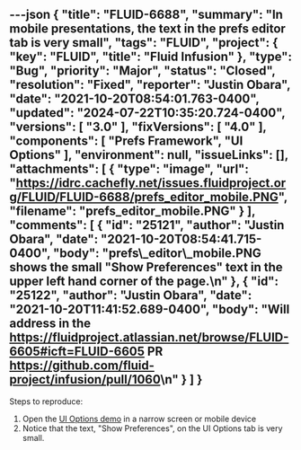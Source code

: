---json
{
  "title": "FLUID-6688",
  "summary": "In mobile presentations, the text in the prefs editor tab is very small",
  "tags": "FLUID",
  "project": {
    "key": "FLUID",
    "title": "Fluid Infusion"
  },
  "type": "Bug",
  "priority": "Major",
  "status": "Closed",
  "resolution": "Fixed",
  "reporter": "Justin Obara",
  "date": "2021-10-20T08:54:01.763-0400",
  "updated": "2024-07-22T10:35:20.724-0400",
  "versions": [
    "3.0"
  ],
  "fixVersions": [
    "4.0"
  ],
  "components": [
    "Prefs Framework",
    "UI Options"
  ],
  "environment": null,
  "issueLinks": [],
  "attachments": [
    {
      "type": "image",
      "url": "https://idrc.cachefly.net/issues.fluidproject.org/FLUID/FLUID-6688/prefs_editor_mobile.PNG",
      "filename": "prefs_editor_mobile.PNG"
    }
  ],
  "comments": [
    {
      "id": "25121",
      "author": "Justin Obara",
      "date": "2021-10-20T08:54:41.715-0400",
      "body": "prefs\\_editor\\_mobile.PNG shows the small \"Show Preferences\" text in the upper left hand corner of the page.\n"
    },
    {
      "id": "25122",
      "author": "Justin Obara",
      "date": "2021-10-20T11:41:52.689-0400",
      "body": "Will address in the <https://fluidproject.atlassian.net/browse/FLUID-6605#icft=FLUID-6605> PR <https://github.com/fluid-project/infusion/pull/1060>\n"
    }
  ]
}
---
Steps to reproduce:

1. Open the [UI Options demo](https://build-infusion.fluidproject.org/demos/uioptions/) in a narrow screen or mobile device
2. Notice that the text, "Show Preferences", on the UI Options tab is very small.

        